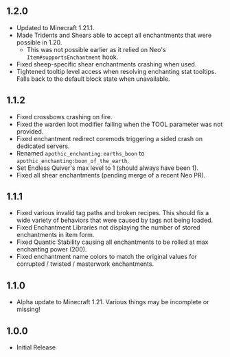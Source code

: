 ## 1.2.0
* Updated to Minecraft 1.21.1.
* Made Tridents and Shears able to accept all enchantments that were possible in 1.20.
  * This was not possible earlier as it relied on Neo's `Item#supportsEnchantment` hook.
* Fixed sheep-specific shear enchantments crashing when used.
* Tightened tooltip level access when resolving enchanting stat tooltips. Falls back to the default block state when unavailable.

## 1.1.2
* Fixed crossbows crashing on fire.
* Fixed the warden loot modifier failing when the TOOL parameter was not provided.
* Fixed enchantment redirect coremods triggering a sided crash on dedicated servers.
* Renamed `apothic_enchanting:earths_boon` to `apothic_enchanting:boon_of_the_earth`.
* Set Endless Quiver's max level to 1 (should always have been 1).
* Fixed all shear enchantments (pending merge of a recent Neo PR).

## 1.1.1
* Fixed various invalid tag paths and broken recipes. This should fix a wide variety of behaviors that were caused by tags not being loaded.
* Fixed Enchantment Libraries not displaying the number of stored enchantments in item form.
* Fixed Quantic Stability causing all enchantments to be rolled at max enchanting power (200).
* Fixed enchantment name colors to match the original values for corrupted / twisted / masterwork enchantments.

## 1.1.0
* Alpha update to Minecraft 1.21. Various things may be incomplete or missing!

## 1.0.0
* Initial Release